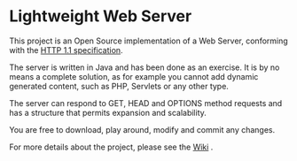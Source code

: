# **Lightweight Web Server**

This project is an Open Source implementation of a Web Server, conforming with the [HTTP 1.1 specification](https://tools.ietf.org/html/rfc2616).

The server is written in Java and has been done as an exercise. It is by no means a complete solution, as for example you cannot add dynamic generated content, such as PHP, Servlets or any other type.

The server can respond to GET, HEAD and OPTIONS method requests and has a structure that permits expansion and scalability.

You are free to download, play around, modify and commit any changes.

For more details about the project, please see the [Wiki](https://github.com/dobretony/lightweightwebserver/wiki) .
